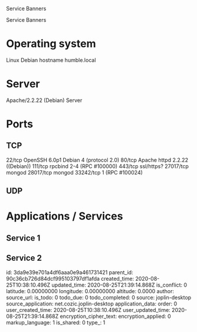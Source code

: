 Service Banners

Service Banners

# Operating system
Linux Debian
hostname humble.local

# Server
Apache/2.2.22 (Debian) Server

# Ports
## TCP
22/tcp    OpenSSH 6.0p1 Debian 4 (protocol 2.0)
80/tcp    Apache httpd 2.2.22 ((Debian))
111/tcp   rpcbind    2-4 (RPC #100000)
443/tcp   ssl/https?
27017/tcp mongod
28017/tcp mongod
33242/tcp 1 (RPC #100024)


## UDP

# Applications / Services
## Service 1
## Service 2

id: 3da9e39e701a4df6aaa0e9a461731421
parent_id: 90c36cb726d84dcf995103797df1afda
created_time: 2020-08-25T10:38:10.496Z
updated_time: 2020-08-25T21:39:14.868Z
is_conflict: 0
latitude: 0.00000000
longitude: 0.00000000
altitude: 0.0000
author: 
source_url: 
is_todo: 0
todo_due: 0
todo_completed: 0
source: joplin-desktop
source_application: net.cozic.joplin-desktop
application_data: 
order: 0
user_created_time: 2020-08-25T10:38:10.496Z
user_updated_time: 2020-08-25T21:39:14.868Z
encryption_cipher_text: 
encryption_applied: 0
markup_language: 1
is_shared: 0
type_: 1